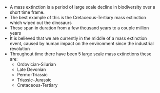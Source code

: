 - A mass extinction is a period of large scale decline in biodiversity over a short time frame.
- The best example of this is the Cretaceous-Tertiary mass extinction which wiped out the dinosaurs
- These span in duration from a few thousand years to a couple million years
- It is believed that we are currently in the middle of a mass extinction event, caused by human impact on the environment since the industrial revolution
- Throughout time there have been 5 large scale mass extinctions these are:
    - Ordovician-Silurian
    - Late Devonian
    - Permo-Triassic
    - Triassic-Jurassic
    - Cretaceous-Tertiary

